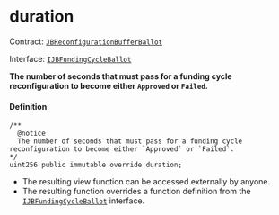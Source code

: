 # duration

Contract: [`JBReconfigurationBufferBallot`](/docs/dev/v3/api/contracts/or-ballots/jbreconfigurationbufferballot/README.md)

Interface: [`IJBFundingCycleBallot`](/docs/dev/v3/api/interfaces/ijbfundingcycleballot.md)

**The number of seconds that must pass for a funding cycle reconfiguration to become either `Approved` or `Failed`.**

#### Definition

```
/**
  @notice
  The number of seconds that must pass for a funding cycle reconfiguration to become either `Approved` or `Failed`.
*/
uint256 public immutable override duration;
```

* The resulting view function can be accessed externally by anyone.
* The resulting function overrides a function definition from the [`IJBFundingCycleBallot`](/docs/dev/v3/api/interfaces/ijbfundingcycleballot.md) interface.
